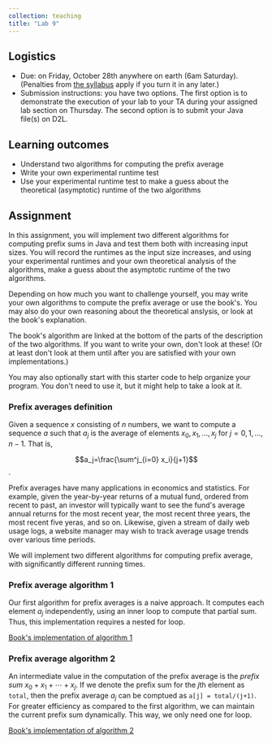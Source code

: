 ```yaml
---
collection: teaching
title: "Lab 9"
---
```


## Logistics
* Due: on Friday, October 28th anywhere on earth (6am Saturday). (Penalties from [the
	syllabus](https://lgw2.github.io/teaching/csci132-fall-2022/syllabus/)
	apply if you turn it in any later.)
* Submission instructions: you have two options. The first option is to
	demonstrate the execution of your lab to your TA during your assigned lab
	section on Thursday.
	The second option is to submit your Java file(s) on D2L.

## Learning outcomes
* Understand two algorithms for computing the prefix average
* Write your own experimental runtime test
* Use your experimental runtime test to make a guess about the theoretical
	(asymptotic) runtime of the two algorithms

## Assignment

In this assignment, you will implement two different algorithms for computing
prefix sums in Java and test them both with increasing input sizes. You will
record the runtimes as the input size increases, and using your experimental
runtimes and your own theoretical analysis of the algorithms, make a guess
about the asymptotic runtime of the two algorithms.

Depending on how much you want to challenge yourself, you may write your own
algorithms to compute the prefix average or use the book's. You may also do
your own reasoning about the theoretical anslysis, or look at the book's
explanation.

The book's algorithm are linked at the bottom of the parts of the description
of the two algorithms. If you want to write your own, don't look at these! (Or
at least don't look at them until after you are satisfied with your own
implementations.)

You may also optionally start with this starter code to help organize your
program. You don't need to use it, but it might help to take a look at it.

### Prefix averages definition

Given a sequence $x$ consisting of $n$ numbers, we want to compute a sequence
$a$ such that $a_j$ is the average of elements $x_0, x_1, \ldots, x_j$ for $j =
0, 1, \ldots, n-1$. That is,

$$a_j=\frac{\sum^j_{i=0}  x_i}{j+1}$$.

Prefix averages have many applications in economics and statistics. For
example, given the year-by-year returns of a mutual fund, ordered from recent
to past, an investor will typically want to see the fund's average annual
returns for the most recent year, the most recent three years, the most recent
five yeras, and so on. Likewise, given a stream of daily web usage logs, a
website manager may wish to track average usage trends over various time
periods.

We will implement two different algorithms for computing prefix
average, with significantly different running times.

### Prefix average algorithm 1

Our first algorithm for prefix averages is a naive approach. It computes each
element $a_j$ independently, using an inner loop to compute that partial sum.
Thus, this implementation requires a nested for loop.

[Book's implementation of algorithm 1]()

### Prefix average algorithm 2

An intermediate value in the computation of the prefix average is the *prefix
sum* $x_0 + x_1 + \cdots + x_j$. If we denote the prefix sum for the $j$th
element as `total`, then the prefix average $a_j$ can be comptued as `a[j] =
total/(j+1)`. For greater efficiency as compared to the first algorithm, we can
maintain the current prefix sum dynamically. This way, we only need one for
loop.

[Book's implementation of algorithm 2]()
